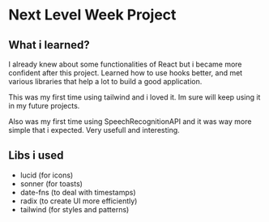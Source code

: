 # Next Level Week Project

## What i learned?

I already knew about some functionalities of React but i became more confident after this project.
Learned how to use hooks better, and met various libraries that help a lot to build a good application.

This was my first time using tailwind and i loved it. Im sure will keep using it in my future projects.

Also was my first time using SpeechRecognitionAPI and it was way more simple that i expected. Very usefull and interesting.

## Libs i used
- lucid (for icons)
- sonner (for toasts)
- date-fns (to deal with timestamps)
- radix (to create UI more efficiently)
- tailwind (for styles and patterns)